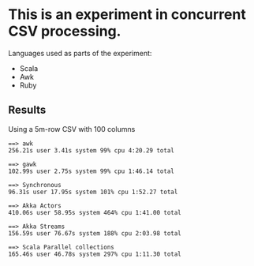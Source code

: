 # This is an experiment in concurrent CSV processing.

Languages used as parts of the experiment:

- Scala
- Awk
- Ruby

## Results

Using a 5m-row CSV with 100 columns

```
==> awk
256.21s user 3.41s system 99% cpu 4:20.29 total

==> gawk
102.99s user 2.75s system 99% cpu 1:46.14 total

==> Synchronous
96.31s user 17.95s system 101% cpu 1:52.27 total

==> Akka Actors
410.06s user 58.95s system 464% cpu 1:41.00 total

==> Akka Streams
156.59s user 76.67s system 188% cpu 2:03.98 total

==> Scala Parallel collections
165.46s user 46.78s system 297% cpu 1:11.30 total
```
